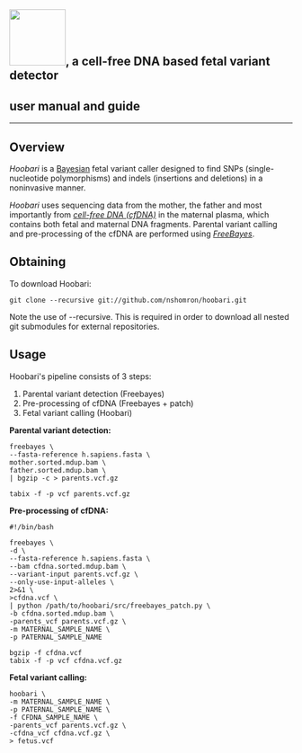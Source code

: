 <h2> <img src="https://github.com/nshomron/hoobari/raw/master/misc/hoobari_logo.png" width=100/>, a cell-free DNA based fetal variant detector </h2>

## user manual and guide

--------

## Overview

*Hoobari* is a [Bayesian](http://en.wikipedia.org/wiki/Bayesian_inference) fetal variant caller designed to find SNPs (single-nucleotide polymorphisms) and indels (insertions and deletions) in a noninvasive manner.

*Hoobari* uses sequencing data from the mother, the father and most importantly from [*cell-free DNA (cfDNA)*](https://en.wikipedia.org/wiki/Cell-free_fetal_DNA) in the maternal plasma, which contains both fetal and maternal DNA fragments. Parental variant calling and pre-processing of the cfDNA are performed using [*FreeBayes*](https://github.com/ekg/freebayes).

## Obtaining

To download Hoobari:

    git clone --recursive git://github.com/nshomron/hoobari.git

Note the use of --recursive. This is required in order to download all nested git submodules for external repositories.

## Usage

Hoobari's pipeline consists of 3 steps:
1. Parental variant detection (Freebayes)
2. Pre-processing of cfDNA (Freebayes + patch)
3. Fetal variant calling (Hoobari)

**Parental variant detection:**
    
    freebayes \
    --fasta-reference h.sapiens.fasta \
    mother.sorted.mdup.bam \
    father.sorted.mdup.bam \
    | bgzip -c > parents.vcf.gz
    
    tabix -f -p vcf parents.vcf.gz

**Pre-processing of cfDNA:**
    
    #!/bin/bash

    freebayes \
    -d \
    --fasta-reference h.sapiens.fasta \
    --bam cfdna.sorted.mdup.bam \
    --variant-input parents.vcf.gz \
    --only-use-input-alleles \
    2>&1 \
    >cfdna.vcf \
    | python /path/to/hoobari/src/freebayes_patch.py \
    -b cfdna.sorted.mdup.bam \
    -parents_vcf parents.vcf.gz \
    -m MATERNAL_SAMPLE_NAME \
    -p PATERNAL_SAMPLE_NAME

    bgzip -f cfdna.vcf
    tabix -f -p vcf cfdna.vcf.gz

**Fetal variant calling:**
    
    hoobari \
    -m MATERNAL_SAMPLE_NAME \
    -p PATERNAL_SAMPLE_NAME \
    -f CFDNA_SAMPLE_NAME \
    -parents_vcf parents.vcf.gz \
    -cfdna_vcf cfdna.vcf.gz \
    > fetus.vcf

